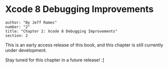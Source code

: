 # Xcode 8 Debugging Improvements
```metadata
author: "By Jeff Rames"
number: "2"
title: "Chapter 2: Xcode 8 Debugging Improvements"
section: 2
```

This is an early access release of this book, and this chapter is still currently under development.

Stay tuned for this chapter in a future release! :]